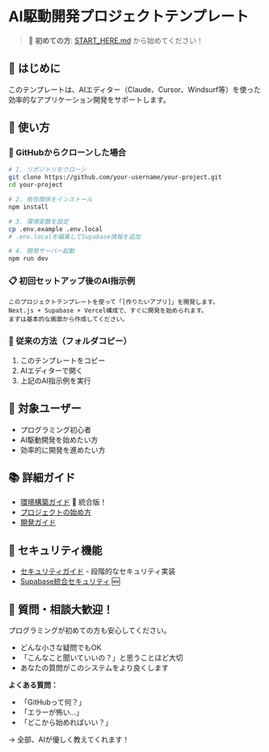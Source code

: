 # AI駆動開発プロジェクトテンプレート

> 🚀 **初めての方**: [START_HERE.md](START_HERE.md) から始めてください！

## 🚀 はじめに
このテンプレートは、AIエディター（Claude、Cursor、Windsurf等）を使った効率的なアプリケーション開発をサポートします。

## 📁 使い方

### 🔄 GitHubからクローンした場合
```bash
# 1. リポジトリをクローン
git clone https://github.com/your-username/your-project.git
cd your-project

# 2. 依存関係をインストール
npm install

# 3. 環境変数を設定
cp .env.example .env.local
# .env.localを編集してSupabase情報を追加

# 4. 開発サーバー起動
npm run dev
```

### 📋 初回セットアップ後のAI指示例
```
このプロジェクトテンプレートを使って「[作りたいアプリ]」を開発します。
Next.js + Supabase + Vercel構成で、すぐに開発を始められます。
まずは基本的な画面から作成してください。
```

### 📂 従来の方法（フォルダコピー）
1. このテンプレートをコピー
2. AIエディターで開く
3. 上記のAI指示例を実行

## 🎯 対象ユーザー
- プログラミング初心者
- AI駆動開発を始めたい方
- 効率的に開発を進めたい方

## 📚 詳細ガイド
- [環境構築ガイド](docs/01-はじめての方へ/ENVIRONMENT_SETUP.md) 🌟 統合版！
- [プロジェクトの始め方](START_HERE.md)
- [開発ガイド](docs/02-開発ガイド/)

## 🔐 セキュリティ機能
- [セキュリティガイド](docs/03-セキュリティ/) - 段階的なセキュリティ実装
- [Supabase統合セキュリティ](SUPABASE_WINDSURF_SECURITY_SETUP.md) 🆕

## 💬 質問・相談大歓迎！

プログラミングが初めての方も安心してください。
- どんな小さな疑問でもOK
- 「こんなこと聞いていいの？」と思うことほど大切
- あなたの質問がこのシステムをより良くします

**よくある質問：**
- 「GitHubって何？」
- 「エラーが怖い...」
- 「どこから始めればいい？」

→ 全部、AIが優しく教えてくれます！
